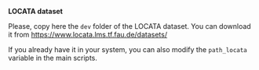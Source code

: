 **LOCATA dataset**

Please, copy here the `dev` folder of the LOCATA dataset. You can download it from https://www.locata.lms.tf.fau.de/datasets/

If you already have it in your system, you can also modify the `path_locata` variable in the main scripts.